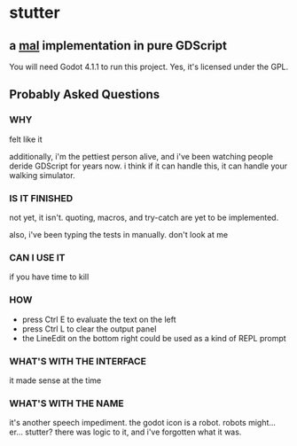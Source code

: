 # stutter
## a [mal](https://github.com/kanaka/mal) implementation in pure GDScript
You will need Godot 4.1.1 to run this project.
Yes, it's licensed under the GPL.

## Probably Asked Questions
### WHY
felt like it

additionally, i'm the pettiest person alive, and i've been watching people deride GDScript
for years now. i think if it can handle this, it can handle your walking simulator.

### IS IT FINISHED
not yet, it isn't. quoting, macros, and try-catch are yet to be implemented.

also, i've been typing the tests in manually. don't look at me

### CAN I USE IT
if you have time to kill

### HOW
* press Ctrl E to evaluate the text on the left
* press Ctrl L to clear the output panel
* the LineEdit on the bottom right could be used as a kind of REPL prompt

### WHAT'S WITH THE INTERFACE
it made sense at the time

### WHAT'S WITH THE NAME
it's another speech impediment. the godot icon is a robot. robots might... er... stutter? there was logic to it, and i've forgotten what it was.
